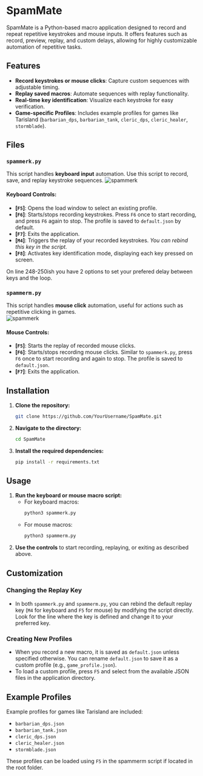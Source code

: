 # SpamMate
SpamMate is a Python-based macro application designed to record and repeat repetitive keystrokes and mouse inputs. It offers features such as record, preview, replay, and custom delays, allowing for highly customizable automation of repetitive tasks.

## Features
- **Record keystrokes or mouse clicks**: Capture custom sequences with adjustable timing.
- **Replay saved macros**: Automate sequences with replay functionality.
- **Real-time key identification**: Visualize each keystroke for easy verification.
- **Game-specific Profiles**: Includes example profiles for games like Tarisland (`barbarian_dps`, `barbarian_tank`, `cleric_dps`, `cleric_healer`, `stormblade`).
  
## Files

### `spammerk.py`
This script handles **keyboard input** automation. Use this script to record, save, and replay keystroke sequences.
![spammerk](https://github.com/user-attachments/assets/ed207f07-179a-4796-8422-3f3cfae6416d)

#### Keyboard Controls:
- **[`F5`]**: Opens the load window to select an existing profile.
- **[`F6`]**: Starts/stops recording keystrokes. Press `F6` once to start recording, and press `F6` again to stop. The profile is saved to `default.json` by default.
- **[`F7`]**: Exits the application.
- **[`M4`]**: Triggers the replay of your recorded keystrokes. *You can rebind this key in the script.*
- **[`F8`]**: Activates key identification mode, displaying each key pressed on screen.

On line 248-250ish you have 2 options to set your prefered delay between keys and the loop.

### `spammerm.py`
This script handles **mouse click** automation, useful for actions such as repetitive clicking in games. \
![spammerk](https://github.com/user-attachments/assets/0116b029-1ae4-4c6d-98cc-cdac196194d2)

#### Mouse Controls:
- **[`F5`]**: Starts the replay of recorded mouse clicks.
- **[`F6`]**: Starts/stops recording mouse clicks. Similar to `spammerk.py`, press `F6` once to start recording and again to stop. The profile is saved to `default.json`.
- **[`F7`]**: Exits the application.

## Installation

1. **Clone the repository:**
   ```bash
   git clone https://github.com/YourUsername/SpamMate.git
   ```
2. **Navigate to the directory:**
   ```bash
   cd SpamMate
   ```
3. **Install the required dependencies:**
   ```bash
   pip install -r requirements.txt
   ```

## Usage

1. **Run the keyboard or mouse macro script:**
   - For keyboard macros:
     ```bash
     python3 spammerk.py
     ```
   - For mouse macros:
     ```bash
     python3 spammerm.py
     ```
2. **Use the controls** to start recording, replaying, or exiting as described above.

## Customization

### Changing the Replay Key
- In both `spammerk.py` and `spammerm.py`, you can rebind the default replay key (`M4` for keyboard and `F5` for mouse) by modifying the script directly. Look for the line where the key is defined and change it to your preferred key.

### Creating New Profiles
- When you record a new macro, it is saved as `default.json` unless specified otherwise. You can rename `default.json` to save it as a custom profile (e.g., `game_profile.json`).
- To load a custom profile, press `F5` and select from the available JSON files in the application directory.

## Example Profiles
Example profiles for games like Tarisland are included:
- `barbarian_dps.json`
- `barbarian_tank.json`
- `cleric_dps.json`
- `cleric_healer.json`
- `stormblade.json`

These profiles can be loaded using `F5` in the spammerm script if located in the root folder.
